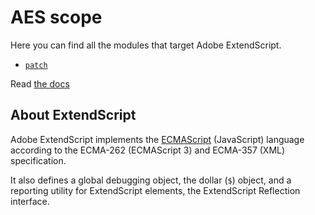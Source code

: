 # AES scope
Here you can find all the modules that target Adobe ExtendScript.

  * [`patch`](./patch/README.md)

Read [the docs](../docs/README.md)

## About ExtendScriptAdobe ExtendScript implements the [ECMAScript](https://en.wikipedia.org/wiki/ECMAScript) (JavaScript) language according to the ECMA-262 (ECMAScript 3) and ECMA-357 (XML) specification.
It also defines a global debugging object, the dollar (`$`) object, and a reporting utility for ExtendScript elements, the ExtendScript Reflection interface.
